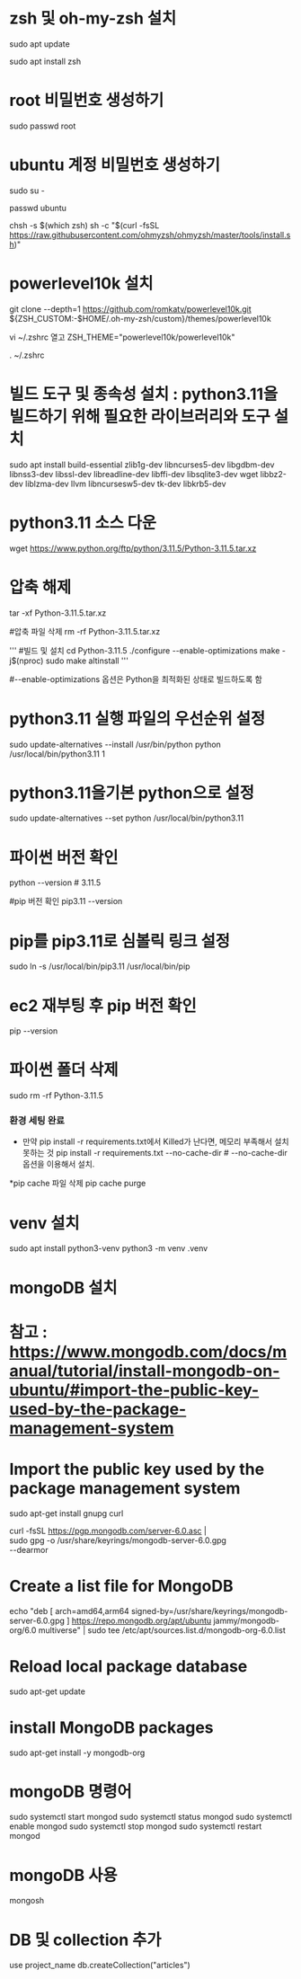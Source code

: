 # zsh 및 oh-my-zsh 설치

sudo apt update

sudo apt install zsh

# root 비밀번호 생성하기
sudo passwd root 

# ubuntu 계정 비밀번호 생성하기

sudo su -

passwd ubuntu

chsh -s $(which zsh)
sh -c "$(curl -fsSL https://raw.githubusercontent.com/ohmyzsh/ohmyzsh/master/tools/install.sh)"


# powerlevel10k 설치
git clone --depth=1 https://github.com/romkatv/powerlevel10k.git ${ZSH_CUSTOM:-$HOME/.oh-my-zsh/custom}/themes/powerlevel10k

vi ~/.zshrc 열고
ZSH_THEME="powerlevel10k/powerlevel10k"

. ~/.zshrc


# 빌드 도구 및 종속성 설치 : python3.11을 빌드하기 위해 필요한 라이브러리와 도구 설치
sudo apt install build-essential zlib1g-dev libncurses5-dev libgdbm-dev libnss3-dev libssl-dev libreadline-dev libffi-dev libsqlite3-dev wget libbz2-dev liblzma-dev llvm libncursesw5-dev tk-dev libkrb5-dev


# python3.11 소스 다운
wget https://www.python.org/ftp/python/3.11.5/Python-3.11.5.tar.xz

# 압축 해제
tar -xf Python-3.11.5.tar.xz

#압축 파일 삭제
rm -rf Python-3.11.5.tar.xz

'''
#빌드 및 설치
cd Python-3.11.5
./configure --enable-optimizations
make -j$(nproc)
sudo make altinstall
'''

#--enable-optimizations 옵션은 Python을 최적화된 상태로 빌드하도록 함

# python3.11 실행 파일의 우선순위 설정
sudo update-alternatives --install /usr/bin/python python /usr/local/bin/python3.11 1

# python3.11을기본 python으로 설정
sudo update-alternatives --set python /usr/local/bin/python3.11


# 파이썬 버전 확인
python --version # 3.11.5

#pip 버전 확인
pip3.11 --version

# pip를 pip3.11로 심볼릭 링크 설정
sudo ln -s /usr/local/bin/pip3.11 /usr/local/bin/pip

# ec2 재부팅 후 pip 버전 확인
pip --version

# 파이썬 폴더 삭제
sudo rm -rf Python-3.11.5

### 환경 세팅 완료


* 만약 pip install -r requirements.txt에서 Killed가 난다면, 메모리 부족해서 설치 못하는 것
pip install -r requirements.txt --no-cache-dir # --no-cache-dir 옵션을 이용해서 설치.

*pip cache 파일 삭제
pip cache purge

# venv 설치
sudo apt install python3-venv
python3 -m venv .venv



# mongoDB 설치
# 참고 : https://www.mongodb.com/docs/manual/tutorial/install-mongodb-on-ubuntu/#import-the-public-key-used-by-the-package-management-system


# Import the public key used by the package management system
sudo apt-get install gnupg curl

curl -fsSL https://pgp.mongodb.com/server-6.0.asc | \
   sudo gpg -o /usr/share/keyrings/mongodb-server-6.0.gpg \
   --dearmor

# Create a list file for MongoDB
echo "deb [ arch=amd64,arm64 signed-by=/usr/share/keyrings/mongodb-server-6.0.gpg ] https://repo.mongodb.org/apt/ubuntu jammy/mongodb-org/6.0 multiverse" | sudo tee /etc/apt/sources.list.d/mongodb-org-6.0.list

# Reload local package database
sudo apt-get update

# install MongoDB packages
sudo apt-get install -y mongodb-org

# mongoDB 명령어
sudo systemctl start mongod
sudo systemctl status mongod
sudo systemctl enable mongod
sudo systemctl stop mongod
sudo systemctl restart mongod

# mongoDB 사용
mongosh

# DB 및 collection 추가
use project_name
db.createCollection("articles")
